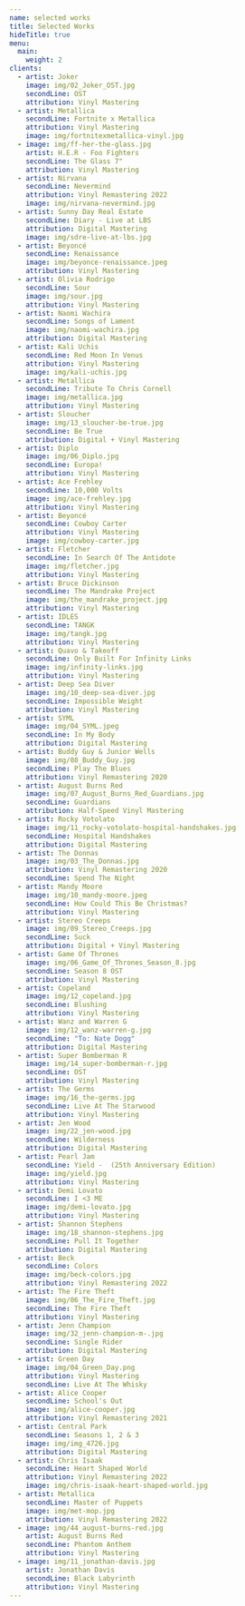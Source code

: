 ```yaml
---
name: selected works
title: Selected Works
hideTitle: true
menu:
  main:
    weight: 2
clients:
  - artist: Joker
    image: img/02_Joker_OST.jpg
    secondLine: OST
    attribution: Vinyl Mastering
  - artist: Metallica
    secondLine: Fortnite x Metallica
    attribution: Vinyl Mastering
    image: img/fortnitexmetallica-vinyl.jpg
  - image: img/ff-her-the-glass.jpg
    artist: H.E.R - Foo Fighters
    secondLine: The Glass 7"
    attribution: Vinyl Mastering
  - artist: Nirvana
    secondLine: Nevermind
    attribution: Vinyl Remastering 2022
    image: img/nirvana-nevermind.jpg
  - artist: Sunny Day Real Estate
    secondLine: Diary - Live at LBS
    attribution: Digital Mastering
    image: img/sdre-live-at-lbs.jpg
  - artist: Beyoncé
    secondLine: Renaissance
    image: img/beyonce-renaissance.jpeg
    attribution: Vinyl Mastering
  - artist: Olivia Rodrigo
    secondLine: Sour
    image: img/sour.jpg
    attribution: Vinyl Mastering
  - artist: Naomi Wachira
    secondLine: Songs of Lament
    image: img/naomi-wachira.jpg
    attribution: Digital Mastering
  - artist: Kali Uchis
    secondLine: Red Moon In Venus
    attribution: Vinyl Mastering
    image: img/kali-uchis.jpg
  - artist: Metallica
    secondLine: Tribute To Chris Cornell
    image: img/metallica.jpg
    attribution: Vinyl Mastering
  - artist: Sloucher
    image: img/13_sloucher-be-true.jpg
    secondLine: Be True
    attribution: Digital + Vinyl Mastering
  - artist: Diplo
    image: img/06_Diplo.jpg
    secondLine: Europa!
    attribution: Vinyl Mastering
  - artist: Ace Frehley
    secondLine: 10,000 Volts
    image: img/ace-frehley.jpg
    attribution: Vinyl Mastering
  - artist: Beyoncé
    secondLine: Cowboy Carter
    attribution: Vinyl Mastering
    image: img/cowboy-carter.jpg
  - artist: Fletcher
    secondLine: In Search Of The Antidote
    image: img/fletcher.jpg
    attribution: Vinyl Mastering
  - artist: Bruce Dickinson
    secondLine: The Mandrake Project
    image: img/the_mandrake_project.jpg
    attribution: Vinyl Mastering
  - artist: IDLES
    secondLine: TANGK
    image: img/tangk.jpg
    attribution: Vinyl Mastering
  - artist: Quavo & Takeoff
    secondLine: Only Built For Infinity Links
    image: img/infinity-links.jpg
    attribution: Vinyl Mastering
  - artist: Deep Sea Diver
    image: img/10_deep-sea-diver.jpg
    secondLine: Impossible Weight
    attribution: Vinyl Mastering
  - artist: SYML
    image: img/04_SYML.jpeg
    secondLine: In My Body
    attribution: Digital Mastering
  - artist: Buddy Guy & Junior Wells
    image: img/08_Buddy_Guy.jpg
    secondLine: Play The Blues
    attribution: Vinyl Remastering 2020
  - artist: August Burns Red
    image: img/07_August_Burns_Red_Guardians.jpg
    secondLine: Guardians
    attribution: Half-Speed Vinyl Mastering
  - artist: Rocky Votolato
    image: img/11_rocky-votolato-hospital-handshakes.jpg
    secondLine: Hospital Handshakes
    attribution: Digital Mastering
  - artist: The Donnas
    image: img/03_The_Donnas.jpg
    attribution: Vinyl Remastering 2020
    secondLine: Spend The Night
  - artist: Mandy Moore
    image: img/10_mandy-moore.jpeg
    secondLine: How Could This Be Christmas?
    attribution: Vinyl Mastering
  - artist: Stereo Creeps
    image: img/09_Stereo_Creeps.jpg
    secondLine: Suck
    attribution: Digital + Vinyl Mastering
  - artist: Game Of Thrones
    image: img/06_Game_Of_Thrones_Season_8.jpg
    secondLine: Season 8 OST
    attribution: Vinyl Mastering
  - artist: Copeland
    image: img/12_copeland.jpg
    secondLine: Blushing
    attribution: Vinyl Mastering
  - artist: Wanz and Warren G
    image: img/12_wanz-warren-g.jpg
    secondLine: "To: Nate Dogg"
    attribution: Digital Mastering
  - artist: Super Bomberman R
    image: img/14_super-bomberman-r.jpg
    secondLine: OST
    attribution: Vinyl Mastering
  - artist: The Germs
    image: img/16_the-germs.jpg
    secondLine: Live At The Starwood
    attribution: Vinyl Mastering
  - artist: Jen Wood
    image: img/22_jen-wood.jpg
    secondLine: Wilderness
    attribution: Digital Mastering
  - artist: Pearl Jam
    secondLine: Yield -  (25th Anniversary Edition)
    image: img/yield.jpg
    attribution: Vinyl Mastering
  - artist: Demi Lovato
    secondLine: I <3 ME
    image: img/demi-lovato.jpg
    attribution: Vinyl Mastering
  - artist: Shannon Stephens
    image: img/18_shannon-stephens.jpg
    secondLine: Pull It Together
    attribution: Digital Mastering
  - artist: Beck
    secondLine: Colors
    image: img/beck-colors.jpg
    attribution: Vinyl Remastering 2022
  - artist: The Fire Theft
    image: img/06_The_Fire_Theft.jpg
    secondLine: The Fire Theft
    attribution: Vinyl Mastering
  - artist: Jenn Champion
    image: img/32_jenn-champion-m-.jpg
    secondLine: Single Rider
    attribution: Digital Mastering
  - artist: Green Day
    image: img/04_Green_Day.png
    attribution: Vinyl Mastering
    secondLine: Live At The Whisky
  - artist: Alice Cooper
    secondLine: School's Out
    image: img/alice-cooper.jpg
    attribution: Vinyl Remastering 2021
  - artist: Central Park
    secondLine: Seasons 1, 2 & 3
    image: img/img_4726.jpg
    attribution: Digital Mastering
  - artist: Chris Isaak
    secondLine: Heart Shaped World
    attribution: Vinyl Remastering 2022
    image: img/chris-isaak-heart-shaped-world.jpg
  - artist: Metallica
    secondLine: Master of Puppets
    image: img/met-mop.jpg
    attribution: Vinyl Remastering 2022
  - image: img/44_august-burns-red.jpg
    artist: August Burns Red
    secondLine: Phantom Anthem
    attribution: Vinyl Mastering
  - image: img/11_jonathan-davis.jpg
    artist: Jonathan Davis
    secondLine: Black Labyrinth
    attribution: Vinyl Mastering
---
```

